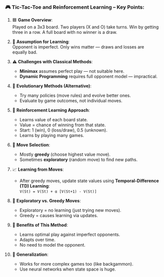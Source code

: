### 🎮 **Tic-Tac-Toe and Reinforcement Learning – Key Points:**

1. 🟦 **Game Overview**:  
   Played on a 3x3 board. Two players (X and O) take turns. Win by getting three in a row. A full board with no winner is a draw.

2. 🤖 **Assumption for Learning**:  
   Opponent is imperfect. Only wins matter — draws and losses are equally bad.

3. ⚠️ **Challenges with Classical Methods**:  
   - **Minimax** assumes perfect play — not suitable here.  
   - **Dynamic Programming** requires full opponent model — impractical.

4. 🧬 **Evolutionary Methods (Alternative)**:  
   - Try many policies (move rules) and evolve better ones.  
   - Evaluate by game outcomes, not individual moves.

5. 🔁 **Reinforcement Learning Approach**:  
   - Learns value of each board state.  
   - Value = chance of winning from that state.  
   - Start: 1 (win), 0 (loss/draw), 0.5 (unknown).  
   - Learns by playing many games.

6. 🎯 **Move Selection**:  
   - Mostly **greedy** (choose highest value move).  
   - Sometimes **exploratory** (random move) to find new paths.

7. 📈 **Learning from Moves**:  
   - After greedy moves, update state values using **Temporal-Difference (TD) Learning**:  
     `V(St) = V(St) + α [V(St+1) - V(St)]`

8. 🧪 **Exploratory vs. Greedy Moves**:  
   - Exploratory = no learning (just trying new moves).  
   - Greedy = causes learning via updates.

9. 🚀 **Benefits of This Method**:  
   - Learns optimal play against imperfect opponents.  
   - Adapts over time.  
   - No need to model the opponent.

10. 🧠 **Generalization**:  
    - Works for more complex games too (like backgammon).  
    - Use neural networks when state space is huge.

